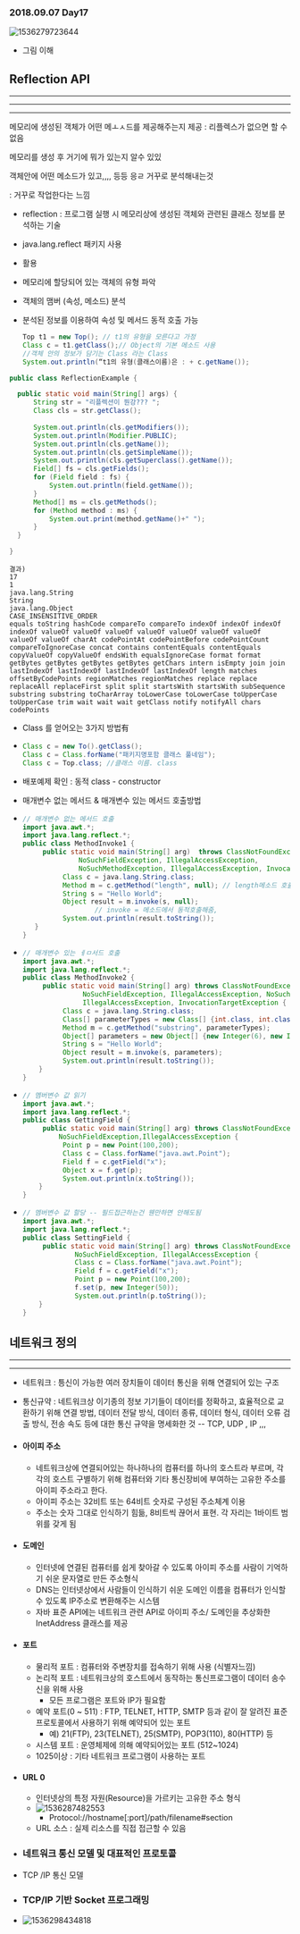 ### 2018.09.07 Day17

![1536279723644](C:\Users\KOSTA\AppData\Local\Temp\1536279723644.png)

* 그림 이해 



## Reflection API

-----------

-------------

-----------

메모리에 생성된 객체가 어떤 메ㅗㅅ드를 제공해주는지 제공 : 리플렉스가 없으면 할 수 없음

메모리를 생성 후 거기에 뭐가 있는지 알수 있있

객체안에 어떤 메소드가 있고,,,, 등등 응ㄹ 거꾸로 분석해내는것 

 : 거꾸로 작업한다는 느낌



* reflection : 프로그램 실행 시 메모리상에 생성된 객체와 관련된 클래스 정보를 분석하는 기술

* java.lang.reflect 패키지 사용

*  활용

  *  메모리에 할당되어 있는 객체의 유형 파악

  * 객체의 맴버 (속성, 메소드) 분석

  * 분석된 정보를 이용하여 속성 및 메서드 동적 호출 가능

    ``` java
    Top t1 = new Top(); // t1의 유형을 모른다고 가정
    Class c = t1.getClass();// Object의 기본 메소드 사용
    //객체 안의 정보가 담기는 Class 라는 Class
    System.out.println(“t1의 유형(클래스이름)은 : + c.getName());
    ```

  ``` java
  public class ReflectionExample {
  
  	public static void main(String[] args) {
  		String str = "리플렉션이 뭔강??? "; 
  		Class cls = str.getClass();
  		
  		System.out.println(cls.getModifiers());
  		System.out.println(Modifier.PUBLIC);
  		System.out.println(cls.getName());
  		System.out.println(cls.getSimpleName());
  		System.out.println(cls.getSuperclass().getName());
  		Field[] fs = cls.getFields();
  		for (Field field : fs) {
  			System.out.println(field.getName());
  		}
  		Method[] ms = cls.getMethods();
  		for (Method method : ms) {
  			System.out.print(method.getName()+" ");
  		}
  	}
  
  }
  ```

  ``` 
  결과)
  17
  1
  java.lang.String
  String
  java.lang.Object
  CASE_INSENSITIVE_ORDER
  equals toString hashCode compareTo compareTo indexOf indexOf indexOf indexOf valueOf valueOf valueOf valueOf valueOf valueOf valueOf valueOf valueOf charAt codePointAt codePointBefore codePointCount compareToIgnoreCase concat contains contentEquals contentEquals copyValueOf copyValueOf endsWith equalsIgnoreCase format format getBytes getBytes getBytes getBytes getChars intern isEmpty join join lastIndexOf lastIndexOf lastIndexOf lastIndexOf length matches offsetByCodePoints regionMatches regionMatches replace replace replaceAll replaceFirst split split startsWith startsWith subSequence substring substring toCharArray toLowerCase toLowerCase toUpperCase toUpperCase trim wait wait wait getClass notify notifyAll chars codePoints
  ```

* Class 를 얻어오는 3가지 방법有 

* ``` java
  Class c = new To().getClass();
  Class c = Class.forName("패키지명포함 클래스 풀네임");
  Class c = Top.class; //클래스 이름. class
  ```

* 배포예제 확인 : 동적 class  - constructor 

* 매개변수 없는 메서드 & 매개변수 있는 메서드 호출방법

* ``` java
  // 매개변수 없는 메서드 호출
  import java.awt.*;
  import java.lang.reflect.*;
  public class MethodInvoke1 {
       public static void main(String[] arg)  throws ClassNotFoundException,  
                NoSuchFieldException, IllegalAccessException,
                NoSuchMethodException, IllegalAccessException, InvocationTargetException {
            Class c = java.lang.String.class;
            Method m = c.getMethod("length", null); // length메소드 호출하고싶음 : null(매개변수가 없을 때) 
            String s = "Hello World";
            Object result = m.invoke(s, null); 
                    // invoke = 메소드에서 동적호출해줌, 
            System.out.println(result.toString());
     }
  }
  ```

* ``` java
  // 매개변수 있는 ㅔㅁ서드 호출
  import java.awt.*;
  import java.lang.reflect.*;
  public class MethodInvoke2 {
       public static void main(String[] arg) throws ClassNotFoundException,
                 NoSuchFieldException, IllegalAccessException, NoSuchMethodException,
                 IllegalAccessException, InvocationTargetException {
            Class c = java.lang.String.class;
            Class[] parameterTypes = new Class[] {int.class, int.class};
            Method m = c.getMethod("substring", parameterTypes);
            Object[] parameters = new Object[] {new Integer(6), new Integer(11)};
            String s = "Hello World";
            Object result = m.invoke(s, parameters);
            System.out.println(result.toString());
      }
  }
  ```

* ``` java
  // 멤버변수 값 읽기
  import java.awt.*;
  import java.lang.reflect.*;
  public class GettingField {
       public static void main(String[] arg) throws ClassNotFoundException, 
           NoSuchFieldException,IllegalAccessException {
            Point p = new Point(100,200);
            Class c = Class.forName("java.awt.Point");
            Field f = c.getField("x");
            Object x = f.get(p);
            System.out.println(x.toString());
      }
  }
  ```

* ``` java
  // 멤버변수 값 할당 -- 필드접근하는건 웬만하면 안해도됨
  import java.awt.*;
  import java.lang.reflect.*;
  public class SettingField {
       public static void main(String[] arg) throws ClassNotFoundException,
               NoSuchFieldException, IllegalAccessException {
               Class c = Class.forName("java.awt.Point");
               Field f = c.getField("x");
               Point p = new Point(100,200);
               f.set(p, new Integer(50));
               System.out.println(p.toString());
      }
  }
  ```

## 네트워크 정의

-----------

---------

* 네트워크 :  틍신이 가능한 여러 장치들이 데이터 통신을 위해 연결되어 있는 구조

* 통신규약 : 네트워크상 이기종의 정보 기기들이 데이터를 정확하고, 효율적으로 교환하기 위해 연결 방법, 데이터 전달 방식, 데이터 종류, 데이터 형식, 데이터 오류 검출 방식, 전송 속도 등에 대한 통신 규약을 명세화한 것 -- TCP, UDP , IP ,,, 

* #### 아이피 주소 

  * 네트워크상에 연결되어있는 하나하나의 컴퓨터를 하나의 호스트라 부르며, 각각의 호스트 구별하기 위해 컴퓨터와 기타 통신장비에 부여하는 고유한 주소를 아이피 주소라고 한다.
  * 아이피 주소는 32비트 또는 64비트 숫자로 구성된 주소체계 이용
  * 주소는 숫자 그대로 인식하기 힘듦, 8비트씩 끊어서 표현. 각 자리는 1바이트 범위를 갖게 됨

* #### 도메인

  * 인터넷에 연결된 컴퓨터를 쉽게 찾아갈 수 있도록 아이피 주소를 사람이 기억하기 쉬운 문자열로 만든 주소형식
  * DNS는 인터넷상에서 사람들이 인식하기 쉬운 도메인 이름을 컴퓨터가 인식할 수 있도록 IP주소로 변환해주는 시스템
  * 자바 표준 API에는 네트워크 관련 API로 아이피 주소/ 도메인을 추상화한 InetAddress 클래스를 제공

* #### 포트

  * 물리적 포트 : 컴퓨터와 주변장치를 접속하기 위해 사용 (식별자느낌)
  * 논리적 포트 : 네트워크상의 호스트에서 동작하는 통신프로그램이 데이터 송수신을 위해 사용
    * 모든 프로그램은 포트와 IP가 필요함
  * 예약 포트(0 ~ 511) : FTP, TELNET, HTTP, SMTP 등과 같이 잘 알려진 표준 프로토콜에서 사용하기 위해 예약되어 있는 포트
    * 예) 21(FTP), 23(TELNET), 25(SMTP), POP3(110), 80(HTTP) 등
  * 시스템 포트 : 운영체제에 의해 예약되어있는 포트 (512~1024)
  * 1025이상 : 기타 네트워크 프로그램이 사용하는 포트

* #### URL 0 

  * 인터넷상의 특정 자원(Resource)을 가르키는 고유한 주소 형식
  * ![1536287482553](../../Users/KOSTA/AppData/Local/Temp/1536287482553.png)
    * Protocol://hostname[:port]/path/filename#section
  * URL 소스 : 실제 리소스를 직접 접근할 수 있음

* ### 네트워크 통신 모델 및 대표적인 프로토콜

* TCP /IP 통신 모델

* ### TCP/IP 기반 Socket 프로그래밍

* ![1536298434818](../../Users/KOSTA/AppData/Local/Temp/1536298434818.png)

























